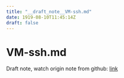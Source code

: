 ```yaml
---
title: "__draft_note__VM-ssh.md"
date: 1919-08-10T11:45:14Z
draft: false
---
```


# VM-ssh.md

Draft note, watch origin note from github: [link](https://github.com/tinghaolai/just-random-note/blob/master/google-cloud/VM-ssh.md)